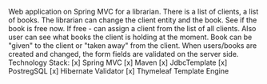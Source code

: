 Web application on Spring MVC for a librarian.
There is a list of clients, a list of books. The librarian can change the client entity and the book.
See if the book is free now. If free - can assign a client from the list of all clients.
Also user can see what books the client is holding at the moment.
Book can be "given" to the client or "taken away" from the client.
When users/books are created and changed, the form fields are validated on the server side.
Technology Stack:
[x] Spring MVC
[x] Maven
[x] JdbcTemplate
[x] PostregSQL
[x] Hibernate Validator
[x] Thymeleaf Template Engine

